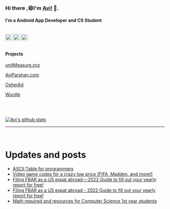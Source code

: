 
<!--
**avipars/avipars** is a ✨ _special_ ✨ repository because its `README.md` (this file) appears on your GitHub profile.

Here are some ideas to get you started:

- 🔭 I’m currently working on ...
- 🌱 I’m currently learning ...
- 👯 I’m looking to collaborate on ...
- 🤔 I’m looking for help with ...
- 💬 Ask me about ...
- 📫 How to reach me: ...
- 😄 Pronouns: ...
- ⚡ Fun fact: ...
-->

### Hi there ,😄I'm [Avi!](https://www.aviparshan.com/?utm_source=ghb) 👋.  
#### I'm a Android App Developer and CS Student

<br/>
<a href="https://twitter.com/aviinfinity">
  <img align="left" alt="Twitter" width="22px" src="https://cdn.jsdelivr.net/npm/simple-icons@v3/icons/twitter.svg" />
</a>
<a href="https://www.linkedin.com/in/aviparshan/">
  <img align="left" alt="Linkedin" width="22px" src="https://cdn.jsdelivr.net/npm/simple-icons@v3/icons/linkedin.svg" />
</a>
<a href="https://www.instagram.com/aviparshan/">
  <img align="left" alt="Instagram" width="22px" src="https://cdn.jsdelivr.net/npm/simple-icons@v3/icons/instagram.svg" />
</a>

<br />

<br />



#### Projects

[unitMeasure.xyz](https://www.unitmeasure.xyz/?utm_source=ghb)


[AviParshan.com](https://www.aviparshan.com/?utm_source=ghb)

[OsherAd](https://aviparshan.com/OsherAd/?utm_source=ghb)

[Wurdle](https://avipars.github.io/WordleOSS/?utm_source=ghb)

<br /> 


<br />

[![Avi's github stats](https://github-readme-stats.vercel.app/api?username=avipars)](https://github.com/anuraghazra/github-readme-stats)


*************

<br />

# Updates and posts
<!-- BLOG-POST-LIST:START -->
- [ASCII Table for programmers](http://tech.aviparshan.com/2022/07/ascii-table-embed-useful-sheets.html)
- [Video game codes for a crazy low price &lpar;FIFA, Madden, and more!&rpar;](http://sales.aviparshan.com/2022/07/video-game-codes-for-crazy-low-price.html)
- [Filing FBAR as a US expat abroad — 2022 Guide to fill out your yearly report for free!](https://aviparshan.medium.com/filing-fbar-as-a-us-expat-abroad-2022-guide-to-fill-out-your-yearly-report-for-free-8dd35ed3d78c?source=rss-aa2514e75b06------2)
- [Filing FBAR as a US expat abroad - 2022 Guide to fill out your yearly report for free!](http://sales.aviparshan.com/2022/06/filing-fbar-as-us-expat-abroad-2022.html)
- [Math required and resources for Computer Science 1st year students](http://tech.aviparshan.com/2022/06/math-required-for-computer-science-1st.html)
<!-- BLOG-POST-LIST:END -->

